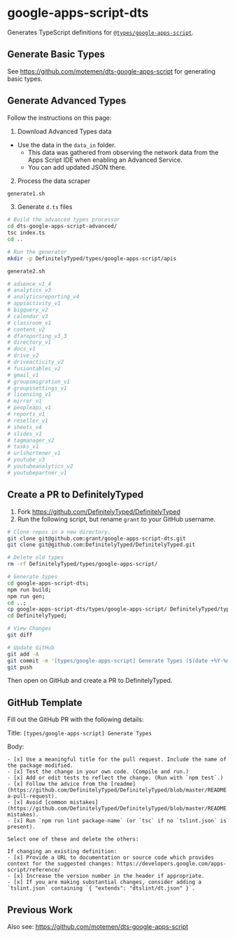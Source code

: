 # google-apps-script-dts

Generates TypeScript definitions for [`@types/google-apps-script`](https://github.com/DefinitelyTyped/DefinitelyTyped/tree/master/types/google-apps-script).

## Generate Basic Types

See https://github.com/motemen/dts-google-apps-script for generating basic types.

## Generate Advanced Types

Follow the instructions on this page:

1. Download Advanced Types data

- Use the data in the `data_in` folder.
  - This data was gathered from observing the network data from the Apps Script IDE when enabling an Advanced Service.
  - You can add updated JSON there.

2. Process the data scraper

```sh
generate1.sh
```

3. Generate `d.ts` files

```sh
# Build the advanced types processor
cd dts-google-apps-script-advanced/
tsc index.ts
cd ..

# Run the generator
mkdir -p DefinitelyTyped/types/google-apps-script/apis
```

```sh
generate2.sh

# adsence_v1_4
# analytics_v3
# analyticsreporting_v4
# appsactivity_v1
# bigquery_v2
# calendar_v3
# classroom_v1
# content_v2
# dfareporting_v3_3
# directory_v1
# docs_v1
# drive_v2
# driveactivity_v2
# fusiontables_v2
# gmail_v1
# groupsmigration_v1
# groupssettings_v1
# licensing_v1
# mirror_v1
# peopleapi_v1
# reports_v1
# reseller_v1
# sheets_v4
# slides_v1
# tagmanager_v2
# tasks_v1
# urlshortener_v1
# youtube_v3
# youtubeanalytics_v2
# youtubepartner_v1
```

## Create a PR to DefinitelyTyped

1. Fork https://github.com/DefinitelyTyped/DefinitelyTyped
1. Run the following script, but rename `grant` to your GitHub username.

```sh
# Clone repos in a new directory.
git clone git@github.com:grant/google-apps-script-dts.git
git clone git@github.com:DefinitelyTyped/DefinitelyTyped.git

# Delete old types
rm -rf DefinitelyTyped/types/google-apps-script/

# Generate types
cd google-apps-script-dts;
npm run build;
npm run gen;
cd ..;
cp google-apps-script-dts/types/google-apps-script/ DefinitelyTyped/types/google-apps-script/
cd DefinitelyTyped;

# View Changes
git diff

# Update GitHub
git add -A
git commit -m '[types/google-apps-script] Generate Types ($(date +%Y-%m-%d)'
git push
```

Then open on GitHub and create a PR to DefinitelyTyped.

## GitHub Template

Fill out the GitHub PR with the following details:

Title: `[types/google-apps-script] Generate Types`

Body:
```
- [x] Use a meaningful title for the pull request. Include the name of the package modified.
- [x] Test the change in your own code. (Compile and run.)
- [x] Add or edit tests to reflect the change. (Run with `npm test`.)
- [x] Follow the advice from the [readme](https://github.com/DefinitelyTyped/DefinitelyTyped/blob/master/README.md#make-a-pull-request).
- [x] Avoid [common mistakes](https://github.com/DefinitelyTyped/DefinitelyTyped/blob/master/README.md#common-mistakes).
- [x] Run `npm run lint package-name` (or `tsc` if no `tslint.json` is present).

Select one of these and delete the others:

If changing an existing definition:
- [x] Provide a URL to documentation or source code which provides context for the suggested changes: https://developers.google.com/apps-script/reference/
- [x] Increase the version number in the header if appropriate.
- [x] If you are making substantial changes, consider adding a `tslint.json` containing `{ "extends": "dtslint/dt.json" }`.
```

## Previous Work

Also see:
https://github.com/motemen/dts-google-apps-script
